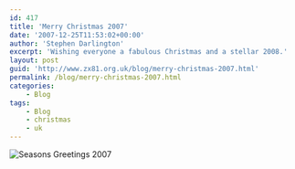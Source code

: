 ```yaml
---
id: 417
title: 'Merry Christmas 2007'
date: '2007-12-25T11:53:02+00:00'
author: 'Stephen Darlington'
excerpt: 'Wishing everyone a fabulous Christmas and a stellar 2008.'
layout: post
guid: 'http://www.zx81.org.uk/blog/merry-christmas-2007.html'
permalink: /blog/merry-christmas-2007.html
categories:
    - Blog
tags:
    - Blog
    - christmas
    - uk
---
```


![Seasons Greetings 2007](https://i0.wp.com/www.zx81.org.uk/wp-content/uploads/2007/12/seasons-greetings-2007.jpg)